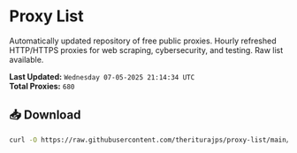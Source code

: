 # Proxy List

Automatically updated repository of free public proxies. Hourly refreshed HTTP/HTTPS proxies for web scraping, cybersecurity, and testing. Raw list available.

**Last Updated:** `Wednesday 07-05-2025 21:14:34 UTC`  
**Total Proxies:** `680`

## 📥 Download
```bash
curl -O https://raw.githubusercontent.com/theriturajps/proxy-list/main/proxies.txt
